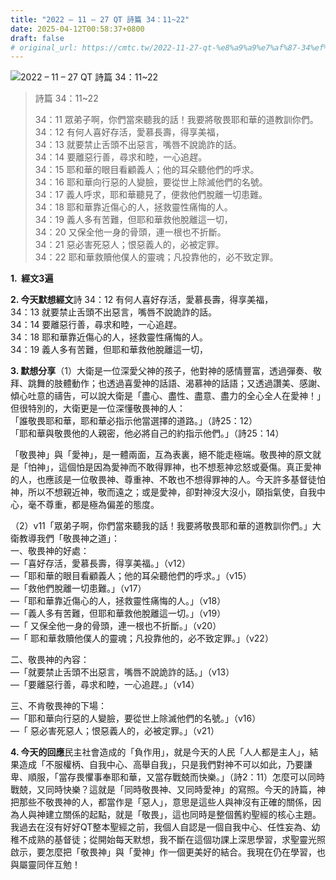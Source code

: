 ```yaml
---
title: "2022 – 11 – 27 QT 詩篇 34：11~22"
date: 2025-04-12T00:58:37+0800
draft: false
# original_url: https://cmtc.tw/2022-11-27-qt-%e8%a9%a9%e7%af%87-34%ef%bc%9a1122
---
```


![2022 – 11 – 27 QT 詩篇 34：11~22](/images/qt.jpg  "2022 – 11 – 27 QT 詩篇 34：11~22")

> 詩篇 34：11~22
>
> 34：11 眾弟子啊，你們當來聽我的話！我要將敬畏耶和華的道教訓你們。  
> 34：12 有何人喜好存活，愛慕長壽，得享美福，  
> 34：13 就要禁止舌頭不出惡言，嘴唇不說詭詐的話。  
> 34：14 要離惡行善，尋求和睦，一心追趕。  
> 34：15 耶和華的眼目看顧義人；他的耳朵聽他們的呼求。  
> 34：16 耶和華向行惡的人變臉，要從世上除滅他們的名號。  
> 34：17 義人呼求，耶和華聽見了，便救他們脫離一切患難。  
> 34：18 耶和華靠近傷心的人，拯救靈性痛悔的人。  
> 34：19 義人多有苦難，但耶和華救他脫離這一切，  
> 34：20 又保全他一身的骨頭，連一根也不折斷。  
> 34：21 惡必害死惡人；恨惡義人的，必被定罪。  
> 34：22 耶和華救贖他僕人的靈魂；凡投靠他的，必不致定罪。

**1.  經文3遍**

**2. 今天默想經文**詩 34：12 有何人喜好存活，愛慕長壽，得享美福，  
34：13 就要禁止舌頭不出惡言，嘴唇不說詭詐的話。  
34：14 要離惡行善，尋求和睦，一心追趕。  
34：18 耶和華靠近傷心的人，拯救靈性痛悔的人。  
34：19 義人多有苦難，但耶和華救他脫離這一切，

**3. 默想分享**（1）大衛是一位深愛父神的孩子，他對神的感情豐富，透過彈奏、敬拜、跳舞的肢體動作；也透過喜愛神的話語、渴慕神的話語；又透過讚美、感謝、傾心吐意的禱告，可以說大衛是「盡心、盡性、盡意、盡力的全心全人在愛神！」但很特別的，大衛更是一位深懂敬畏神的人：  
「誰敬畏耶和華，耶和華必指示他當選擇的道路。」（詩25：12）  
「耶和華與敬畏他的人親密，他必將自己的約指示他們。」（詩25：14）

「敬畏神」與「愛神」，是一體兩面，互為表裏，絕不能走極端。敬畏神的原文就是「怕神」，這個怕是因為愛神而不敢得罪神，也不想惹神忿怒或憂傷。真正愛神的人，也應該是一位敬畏神、尊重神、不敢也不想得罪神的人。今天許多基督徒怕神，所以不想親近神，敬而遠之；或是愛神，卻對神沒大沒小，頤指氣使，自我中心，毫不尊重，都是極為偏差的態度。

（2）v11「眾弟子啊，你們當來聽我的話！我要將敬畏耶和華的道教訓你們。」大衛教導我們「敬畏神之道」：  
一、敬畏神的好處：  
—「喜好存活，愛慕長壽，得享美福。」（v12）  
—「耶和華的眼目看顧義人；他的耳朵聽他們的呼求。」（v15）  
—「救他們脫離一切患難。」（v17）  
—「耶和華靠近傷心的人，拯救靈性痛悔的人。」（v18）  
—「義人多有苦難，但耶和華救他脫離這一切。」（v19）  
—「 又保全他一身的骨頭，連一根也不折斷。」（v20）  
—「 耶和華救贖他僕人的靈魂；凡投靠他的，必不致定罪。」（v22）

二、敬畏神的內容：  
—「就要禁止舌頭不出惡言，嘴唇不說詭詐的話。」（v13）  
—「要離惡行善，尋求和睦，一心追趕。」（v14）

三、不肯敬畏神的下場：  
—「耶和華向行惡的人變臉，要從世上除滅他們的名號。」（v16）  
—「 惡必害死惡人；恨惡義人的，必被定罪。」（v21）

**4. 今天的回應**民主社會造成的「負作用」，就是今天的人民「人人都是主人」，結果造成「不服權柄、自我中心、高舉自我」，只是我們對神不可以如此，乃要謙卑、順服，「當存畏懼事奉耶和華，又當存戰兢而快樂。」（詩2：11）怎麼可以同時戰兢，又同時快樂？這就是「同時敬畏神、又同時愛神」的寫照。今天的詩篇，神把那些不敬畏神的人，都當作是「惡人」，意思是這些人與神沒有正確的關係，因為人與神建立關係的起點，就是「敬畏」，這也同時是整個舊約聖經的核心主題。我過去在沒有好好QT整本聖經之前，我個人自認是一個自我中心、任性妄為、幼稚不成熟的基督徒；從開始每天默想，我不斷在這個功課上深思學習，求聖靈光照啟示，要怎麼把「敬畏神」與「愛神」作一個更美好的結合。我現在仍在學習，也與屬靈同伴互勉！